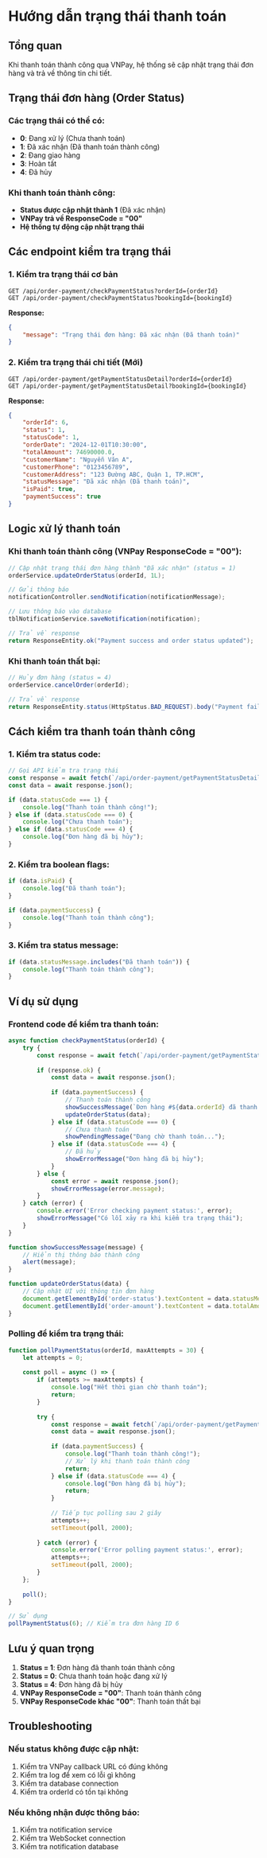 # Hướng dẫn trạng thái thanh toán

## Tổng quan
Khi thanh toán thành công qua VNPay, hệ thống sẽ cập nhật trạng thái đơn hàng và trả về thông tin chi tiết.

## Trạng thái đơn hàng (Order Status)

### Các trạng thái có thể có:
- **0**: Đang xử lý (Chưa thanh toán)
- **1**: Đã xác nhận (Đã thanh toán thành công)
- **2**: Đang giao hàng
- **3**: Hoàn tất
- **4**: Đã hủy

### Khi thanh toán thành công:
- **Status được cập nhật thành 1** (Đã xác nhận)
- **VNPay trả về ResponseCode = "00"**
- **Hệ thống tự động cập nhật trạng thái**

## Các endpoint kiểm tra trạng thái

### 1. Kiểm tra trạng thái cơ bản
```
GET /api/order-payment/checkPaymentStatus?orderId={orderId}
GET /api/order-payment/checkPaymentStatus?bookingId={bookingId}
```

**Response:**
```json
{
    "message": "Trạng thái đơn hàng: Đã xác nhận (Đã thanh toán)"
}
```

### 2. Kiểm tra trạng thái chi tiết (Mới)
```
GET /api/order-payment/getPaymentStatusDetail?orderId={orderId}
GET /api/order-payment/getPaymentStatusDetail?bookingId={bookingId}
```

**Response:**
```json
{
    "orderId": 6,
    "status": 1,
    "statusCode": 1,
    "orderDate": "2024-12-01T10:30:00",
    "totalAmount": 74690000.0,
    "customerName": "Nguyễn Văn A",
    "customerPhone": "0123456789",
    "customerAddress": "123 Đường ABC, Quận 1, TP.HCM",
    "statusMessage": "Đã xác nhận (Đã thanh toán)",
    "isPaid": true,
    "paymentSuccess": true
}
```

## Logic xử lý thanh toán

### Khi thanh toán thành công (VNPay ResponseCode = "00"):
```java
// Cập nhật trạng thái đơn hàng thành "Đã xác nhận" (status = 1)
orderService.updateOrderStatus(orderId, 1L);

// Gửi thông báo
notificationController.sendNotification(notificationMessage);

// Lưu thông báo vào database
tblNotificationService.saveNotification(notification);

// Trả về response
return ResponseEntity.ok("Payment success and order status updated");
```

### Khi thanh toán thất bại:
```java
// Hủy đơn hàng (status = 4)
orderService.cancelOrder(orderId);

// Trả về response
return ResponseEntity.status(HttpStatus.BAD_REQUEST).body("Payment failed, order cancelled");
```

## Cách kiểm tra thanh toán thành công

### 1. Kiểm tra status code:
```javascript
// Gọi API kiểm tra trạng thái
const response = await fetch(`/api/order-payment/getPaymentStatusDetail?orderId=${orderId}`);
const data = await response.json();

if (data.statusCode === 1) {
    console.log("Thanh toán thành công!");
} else if (data.statusCode === 0) {
    console.log("Chưa thanh toán");
} else if (data.statusCode === 4) {
    console.log("Đơn hàng đã bị hủy");
}
```

### 2. Kiểm tra boolean flags:
```javascript
if (data.isPaid) {
    console.log("Đã thanh toán");
}

if (data.paymentSuccess) {
    console.log("Thanh toán thành công");
}
```

### 3. Kiểm tra status message:
```javascript
if (data.statusMessage.includes("Đã thanh toán")) {
    console.log("Thanh toán thành công");
}
```

## Ví dụ sử dụng

### Frontend code để kiểm tra thanh toán:
```javascript
async function checkPaymentStatus(orderId) {
    try {
        const response = await fetch(`/api/order-payment/getPaymentStatusDetail?orderId=${orderId}`);
        
        if (response.ok) {
            const data = await response.json();
            
            if (data.paymentSuccess) {
                // Thanh toán thành công
                showSuccessMessage(`Đơn hàng #${data.orderId} đã thanh toán thành công!`);
                updateOrderStatus(data);
            } else if (data.statusCode === 0) {
                // Chưa thanh toán
                showPendingMessage("Đang chờ thanh toán...");
            } else if (data.statusCode === 4) {
                // Đã hủy
                showErrorMessage("Đơn hàng đã bị hủy");
            }
        } else {
            const error = await response.json();
            showErrorMessage(error.message);
        }
    } catch (error) {
        console.error('Error checking payment status:', error);
        showErrorMessage("Có lỗi xảy ra khi kiểm tra trạng thái");
    }
}

function showSuccessMessage(message) {
    // Hiển thị thông báo thành công
    alert(message);
}

function updateOrderStatus(data) {
    // Cập nhật UI với thông tin đơn hàng
    document.getElementById('order-status').textContent = data.statusMessage;
    document.getElementById('order-amount').textContent = data.totalAmount.toLocaleString('vi-VN') + ' VNĐ';
}
```

### Polling để kiểm tra trạng thái:
```javascript
function pollPaymentStatus(orderId, maxAttempts = 30) {
    let attempts = 0;
    
    const poll = async () => {
        if (attempts >= maxAttempts) {
            console.log("Hết thời gian chờ thanh toán");
            return;
        }
        
        try {
            const response = await fetch(`/api/order-payment/getPaymentStatusDetail?orderId=${orderId}`);
            const data = await response.json();
            
            if (data.paymentSuccess) {
                console.log("Thanh toán thành công!");
                // Xử lý khi thanh toán thành công
                return;
            } else if (data.statusCode === 4) {
                console.log("Đơn hàng đã bị hủy");
                return;
            }
            
            // Tiếp tục polling sau 2 giây
            attempts++;
            setTimeout(poll, 2000);
            
        } catch (error) {
            console.error('Error polling payment status:', error);
            attempts++;
            setTimeout(poll, 2000);
        }
    };
    
    poll();
}

// Sử dụng
pollPaymentStatus(6); // Kiểm tra đơn hàng ID 6
```

## Lưu ý quan trọng

1. **Status = 1**: Đơn hàng đã thanh toán thành công
2. **Status = 0**: Chưa thanh toán hoặc đang xử lý
3. **Status = 4**: Đơn hàng đã bị hủy
4. **VNPay ResponseCode = "00"**: Thanh toán thành công
5. **VNPay ResponseCode khác "00"**: Thanh toán thất bại

## Troubleshooting

### Nếu status không được cập nhật:
1. Kiểm tra VNPay callback URL có đúng không
2. Kiểm tra log để xem có lỗi gì không
3. Kiểm tra database connection
4. Kiểm tra orderId có tồn tại không

### Nếu không nhận được thông báo:
1. Kiểm tra notification service
2. Kiểm tra WebSocket connection
3. Kiểm tra notification database 